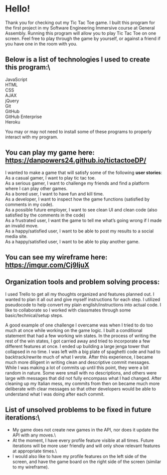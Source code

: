# Hello! # 

Thank you for checking out my Tic Tac Toe game. I built this program for the first project in my Software Engineering Immersive course at General Assembly. Running this program will allow you to play Tic Tac Toe on one screen. Feel free to play through the game by yourself, or against a friend if you have one in the room with you.

## Below is a **list of technologies** I used to create this program:\
JavaScript\
HTML\
CSS\
AJAX\
jQuery\
Git\
GitHub\
GitHub Enterprise\
Heroku

You may or may not need to install some of these programs to properly interact with my program.

## You can **play my game** here: https://danpowers24.github.io/tictactoeDP/ #

I wanted to make a game that will satisfy some of the following **user stories**:\
As a casual gamer, I want to play tic tac toe.\
As a serious gamer, I want to challenge my friends and find a platform where I can play other games.\
As a bored user, I want to have fun and kill time.\
As a developer, I want to inspect how the game functions (satisfied by comments in my code).\
As a possible future employer, I want to see clean UI and clean code (also satisfied by the comments in the code)\
As a frustrated user, I want the game to tell me what’s going wrong if I made an invalid move.\
As a happy/satisfied user, I want to be able to post my results to a social media site.\
As a happy/satisfied user, I want to be able to play another game.

## You can see my **wireframe** here: https://imgur.com/Cj9IjuX #

## Organization tools and **problem solving process**: #

I used Trello to get all my thoughts organized and features planned out. I wanted to plan it all out and give myself instructions for each step. I utilized pseudocode to help convert my plain english/instructions into actual code. I like to collaborate so I worked with classmates through some basic/technical/setup steps.

A good example of one challenge I overcame was when I tried to do too much at once while working on the game logic. I built a conditional statement that had a few working win states. In the process of writing the rest of the win states, I got carried away and tried to incorporate a few different features at once. I ended up building a large jenga tower that collapsed in no time. I was left with a big plate of spaghetti code and had to backtrack/rewrite much of what I wrote. After this experience, I became much more diligent in writing clean and descriptive commit messages. While I was making a lot of commits up until this point, they were a bit random in nature. Some were small with no descriptions, and others were large with messages that did not fully encompass what I had changed. After cleaning up my Italian mess, my commits from then on became much more deliberate with clear messages so that other developers would be able to understand what I was doing after each commit.

## List of **unsolved problems** to be fixed in future iterations:\ #
- My game does not create new games in the API, nor does it update the API with any moves.\
- At the moment, I have every profile feature visible at all times. Future iterations will be more user friendly and will only show relevant features at appropriate times.\
- I would also like to have my profile features on the left side of the screen, and have the game board on the right side of the screen (similar to my wireframe).
